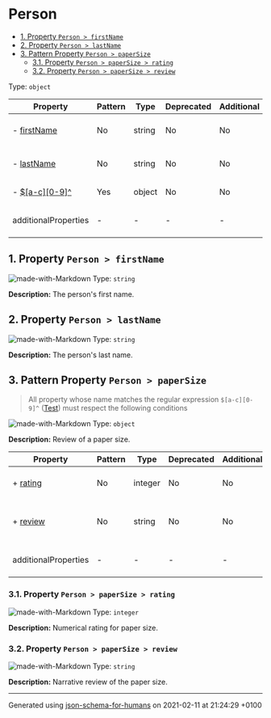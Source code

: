 # Person

- [1. Property `Person > firstName`](#firstName)
- [2. Property `Person > lastName`](#lastName)
- [3. Pattern Property `Person > paperSize`](#pattern1)
  - [3.1. Property `Person > paperSize > rating`](#pattern1_rating)
  - [3.2. Property `Person > paperSize > review`](#pattern1_review)

Type: `object`

| Property | Pattern | Type | Deprecated | Additional | Description |
| -------- | ------- | ---- | ---------- | ---------- | ----------- |
|-  [firstName](#firstName)|No|string|No| No|The person's first name.|
|-  [lastName](#lastName)|No|string|No| No|The person's last name.|
|-  [$[a-c][0-9]^](#pattern1)|Yes|object|No| No|Review of a paper size.|
  | additionalProperties | - | - | - | - |  [![made-with-Markdown](https://img.shields.io/badge/Any%20type-allowed-green)](# "Additional Properties of any type are allowed.") | - |        

## <a name="firstName"></a>1. Property `Person > firstName`

![made-with-Markdown](https://img.shields.io/badge/Optional-yellow)
Type: `string`

**Description:** The person's first name.

## <a name="lastName"></a>2. Property `Person > lastName`

![made-with-Markdown](https://img.shields.io/badge/Optional-yellow)
Type: `string`

**Description:** The person's last name.

## <a name="pattern1"></a>3. Pattern Property `Person > paperSize`
> All property whose name matches the regular expression 
```$[a-c][0-9]^``` ([Test](https://regex101.com/?regex=%24%5Ba-c%5D%5B0-9%5D%5E))
must respect the following conditions

![made-with-Markdown](https://img.shields.io/badge/Optional-yellow)
Type: `object`

**Description:** Review of a paper size.

| Property | Pattern | Type | Deprecated | Additional | Description |
| -------- | ------- | ---- | ---------- | ---------- | ----------- |
|+  [rating](#pattern1_rating)|No|integer|No| No|Numerical rating for paper size.|
|+  [review](#pattern1_review)|No|string|No| No|Narrative review of the paper size.|
  | additionalProperties | - | - | - | - |  [![made-with-Markdown](https://img.shields.io/badge/Any%20type-allowed-green)](# "Additional Properties of any type are allowed.") | - |        

### <a name="pattern1_rating"></a>3.1. Property `Person > paperSize > rating`

![made-with-Markdown](https://img.shields.io/badge/Required-blue)
Type: `integer`

**Description:** Numerical rating for paper size.

### <a name="pattern1_review"></a>3.2. Property `Person > paperSize > review`

![made-with-Markdown](https://img.shields.io/badge/Required-blue)
Type: `string`

**Description:** Narrative review of the paper size.

----------------------------------------------------------------------------------------------------------------------------
Generated using [json-schema-for-humans](https://github.com/coveooss/json-schema-for-humans) on 2021-02-11 at 21:24:29 +0100